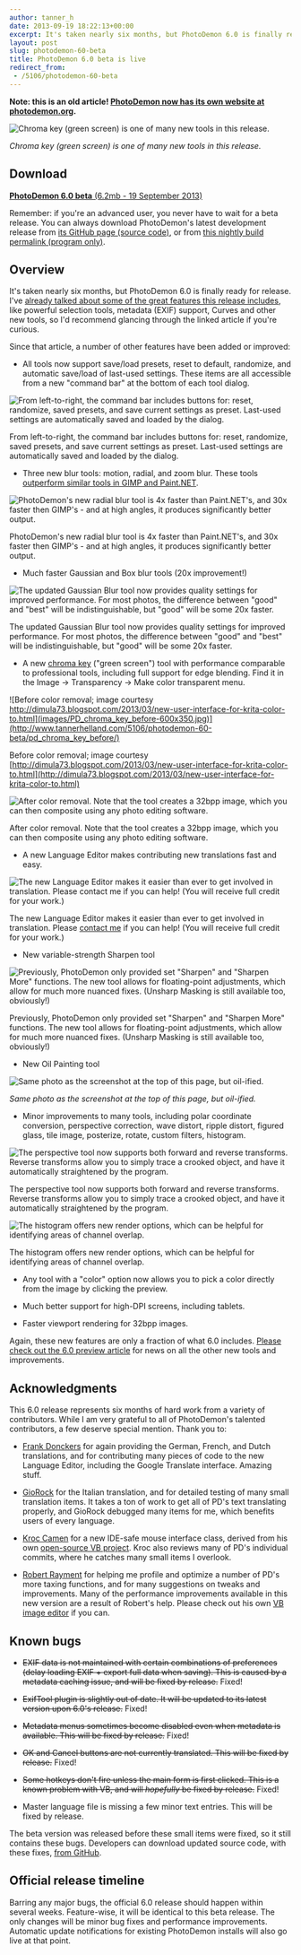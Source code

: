```yaml
---
author: tanner_h
date: 2013-09-19 18:22:13+00:00
excerpt: It's taken nearly six months, but PhotoDemon 6.0 is finally ready for release.  I've already talked about some of the great features this release includes, like powerful selection tools, EXIF and other metadata support, Curves and other new tools, so I'd recommend glancing through the linked article if you're curious.  Since that article was written, a number of other features have been added or improved...
layout: post
slug: photodemon-60-beta
title: PhotoDemon 6.0 beta is live
redirect_from:
 - /5106/photodemon-60-beta
---
```


**Note: this is an old article!  [PhotoDemon now has its own website at photodemon.org](https://photodemon.org).**

![Chroma key (green screen) is one of many new tools in this release.](images/PD_chroma_key_after-600x350.jpg)

*Chroma key (green screen) is one of many new tools in this release.*

## Download

[**PhotoDemon 6.0 beta** (6.2mb - 19 September 2013)](https://photodemon.org/download/)

Remember: if you're an advanced user, you never have to wait for a beta release.  You can always download PhotoDemon's latest development release from [its GitHub page (source code)](https://github.com/tannerhelland/PhotoDemon), or from [this nightly build permalink (program only)](https://photodemon.org/download/).

## Overview

It's taken nearly six months, but PhotoDemon 6.0 is finally ready for release.  I've [already talked about some of the great features this release includes](2013/08/01/photodemon-60-preview), like powerful selection tools, metadata (EXIF) support, Curves and other new tools, so I'd recommend glancing through the linked article if you're curious.

Since that article, a number of other features have been added or improved: 

  * All tools now support save/load presets, reset to default, randomize, and automatic save/load of last-used settings.  These items are all accessible from a new "command bar" at the bottom of each tool dialog.

![From left-to-right, the command bar includes buttons for: reset, randomize, saved presets, and save current settings as preset.  Last-used settings are automatically saved and loaded by the dialog.](images/PD_curves_commandbar-600x392.jpg)

From left-to-right, the command bar includes buttons for: reset, randomize, saved presets, and save current settings as preset.  Last-used settings are automatically saved and loaded by the dialog.

  * Three new blur tools: motion, radial, and zoom blur.  These tools [outperform similar tools in GIMP and Paint.NET](2013/09/18/performance-photodemon-gimp-paintnet).

![PhotoDemon's new radial blur tool is 4x faster than Paint.NET's, and 30x faster then GIMP's - and at high angles, it produces significantly better output.](images/PD_radial_blur-600x344.jpg)

PhotoDemon's new radial blur tool is 4x faster than Paint.NET's, and 30x faster then GIMP's - and at high angles, it produces significantly better output.

  * Much faster Gaussian and Box blur tools (20x improvement!)

![The updated Gaussian Blur tool now provides quality settings for improved performance.  For most photos, the difference between "good" and "best" will be indistinguishable, but "good" will be some 20x faster.](images/PD_gaussian_blur-600x344.jpg)

The updated Gaussian Blur tool now provides quality settings for improved performance.  For most photos, the difference between "good" and "best" will be indistinguishable, but "good" will be some 20x faster.

  * A new [chroma key](http://en.wikipedia.org/wiki/Chroma_key) ("green screen") tool with performance comparable to professional tools, including full support for edge blending.  Find it in the Image -> Transparency -> Make color transparent menu.

![Before color removal; image courtesy http://dimula73.blogspot.com/2013/03/new-user-interface-for-krita-color-to.html](images/PD_chroma_key_before-600x350.jpg)](http://www.tannerhelland.com/5106/photodemon-60-beta/pd_chroma_key_before/)

Before color removal; image courtesy [http://dimula73.blogspot.com/2013/03/new-user-interface-for-krita-color-to.html](http://dimula73.blogspot.com/2013/03/new-user-interface-for-krita-color-to.html)

![After color removal.  Note that the tool creates a 32bpp image, which you can then composite using any photo editing software.](images/PD_chroma_key_after-600x350.jpg)

After color removal.  Note that the tool creates a 32bpp image, which you can then composite using any photo editing software.

  * A new Language Editor makes contributing new translations fast and easy.

![The new Language Editor makes it easier than ever to get involved in translation.  Please contact me if you can help!  (You will receive full credit for your work.)](images/PD_Language_Editor-600x365.jpg)

The new Language Editor makes it easier than ever to get involved in translation.  Please [contact me](contact/) if you can help!  (You will receive full credit for your work.)

  * New variable-strength Sharpen tool

![Previously, PhotoDemon only provided set "Sharpen" and "Sharpen More" functions.  The new tool allows for floating-point adjustments, which allow for much more nuanced fixes.  (Unsharp Masking is still available too, obviously!)](images/PD_sharpen_tool-600x344.jpg)

Previously, PhotoDemon only provided set "Sharpen" and "Sharpen More" functions.  The new tool allows for floating-point adjustments, which allow for much more nuanced fixes.  (Unsharp Masking is still available too, obviously!)

  * New Oil Painting tool

![Same photo as the screenshot at the top of this page, but oil-ified.](images/PD_Oil_Painting-600x387.jpg)

*Same photo as the screenshot at the top of this page, but oil-ified.*

  * Minor improvements to many tools, including polar coordinate conversion, perspective correction, wave distort, ripple distort, figured glass, tile image, posterize, rotate, custom filters, histogram.

![The perspective tool now supports both forward and reverse transforms.  Reverse transforms allow you to simply trace a crooked object, and have it automatically straightened by the program.](images/PD_perspective_distort-600x395.jpg)

The perspective tool now supports both forward and reverse transforms.  Reverse transforms allow you to simply trace a crooked object, and have it automatically straightened by the program.

![The histogram offers new render options, which can be helpful for identifying areas of channel overlap.](images/PD_new_histogram-600x533.jpg)

The histogram offers new render options, which can be helpful for identifying areas of channel overlap.

  * Any tool with a "color" option now allows you to pick a color directly from the image by clicking the preview.

  * Much better support for high-DPI screens, including tablets.

  * Faster viewport rendering for 32bpp images.

Again, these new features are only a fraction of what 6.0 includes.  [Please check out the 6.0 preview article](2013/08/01/photodemon-60-preview) for news on all the other new tools and improvements.

## Acknowledgments

This 6.0 release represents six months of hard work from a variety of contributors.  While I am very grateful to all of PhotoDemon's talented contributors, a few deserve special mention.  Thank you to:

  * [Frank Donckers](http://www.planetsourcecode.com/vb/scripts/BrowseCategoryOrSearchResults.asp?lngWId=1&blnAuthorSearch=TRUE&lngAuthorId=2213335741&strAuthorName=Frank%20Donckers&txtMaxNumberOfEntriesPerPage=25) for again providing the German, French, and Dutch translations, and for contributing many pieces of code to the new Language Editor, including the Google Translate interface.  Amazing stuff.

  * [GioRock](http://www.planetsourcecode.com/vb/scripts/BrowseCategoryOrSearchResults.asp?lngWId=1&blnAuthorSearch=TRUE&lngAuthorId=77440558266&strAuthorName=GioRock&txtMaxNumberOfEntriesPerPage=25) for the Italian translation, and for detailed testing of many small translation items.  It takes a ton of work to get all of PD's text translating properly, and GioRock debugged many items for me, which benefits users of every language.

  * [Kroc Camen](http://camendesign.com/) for a new IDE-safe mouse interface class, derived from his own [open-source VB project](https://github.com/Kroc/MaSS1VE).  Kroc also reviews many of PD's individual commits, where he catches many small items I overlook.

  * [Robert Rayment](http://www.planetsourcecode.com/vb/scripts/ShowCode.asp?txtCodeId=66991&lngWId=1) for helping me profile and optimize a number of PD's more taxing functions, and for many suggestions on tweaks and improvements.  Many of the performance improvements available in this new version are a result of Robert's help.  Please check out his own [VB image editor](http://www.planetsourcecode.com/vb/scripts/ShowCode.asp?txtCodeId=66991&lngWId=1) if you can.

## Known bugs

  * <del>EXIF data is not maintained with certain combinations of preferences (delay loading EXIF + export full data when saving).  This is caused by a metadata caching issue, and will be fixed by release.</del>  Fixed!

  * <del>ExifTool plugin is slightly out of date.  It will be updated to its latest version upon 6.0's release.</del>  Fixed!

  * <del>Metadata menus sometimes become disabled even when metadata is available.  This will be fixed by release.</del>  Fixed!

  * <del>OK and Cancel buttons are not currently translated.  This will be fixed by release.</del>  Fixed!

  * <del>Some hotkeys don't fire unless the main form is first clicked.  This is a known problem with VB, and will _hopefully_ be fixed by release.</del>  Fixed!

  * Master language file is missing a few minor text entries.  This will be fixed by release.

The beta version was released before these small items were fixed, so it still contains these bugs.  Developers can download updated source code, with these fixes, [from GitHub](https://github.com/tannerhelland/PhotoDemon).

## Official release timeline

Barring any major bugs, the official 6.0 release should happen within several weeks.  Feature-wise, it will be identical to this beta release.  The only changes will be minor bug fixes and performance improvements.  Automatic update notifications for existing PhotoDemon installs will also go live at that point.
